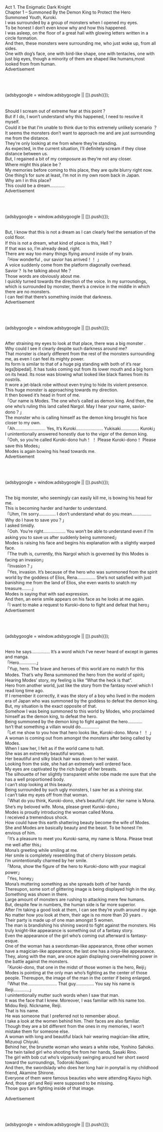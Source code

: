 <br/>
<br/>
<br/>
Act 1. The Enigmatic Dark Knight<br/>
Chapter 1 – Summoned By the Demon King to Protect the Hero<br/>
Summoned Youth, Kuroki.<br/>
I was surrounded by a group of monsters when I opened my eyes.<br/>
To be honest I don’t even know why and how this happened.<br/>
I was asleep, on the floor of a great hall with glowing letters written in a circle formation.<br/>
And then, these monsters were surrounding me, who just woke up, from all sides.<br/>
One with dog’s face, one with bird-like shape, one with tentacles, one with just big eyes, though a minority of them are shaped like humans,most looked from from human.<br/>
Advertisement<br/>
<br/>
<br/>
<br/>
<br/>
     (adsbygoogle = window.adsbygoogle || []).push({});<br/>
<br/>
<br/>
Should I scream out of extreme fear at this point？<br/>
But if I do, I won’t understand why this happened, I need to resolve it myself.<br/>
Could it be that I’m unable to think due to this extremely unlikely scenario ？<br/>
It seems the monsters don’t want to approach me and are just surrounding me from the distance.<br/>
They’re only looking at me from where they’re standing.<br/>
As expected, in the current situation, I’ll definitely scream if they close distance between us.<br/>
But, I regained a bit of my composure as they’re not any closer.<br/>
Where might this place be？<br/>
My memories before coming to this place, they are quite blurry right now.<br/>
One thing’s for sure at least, I’m not in my own room back in Japan.<br/>
Why am I in this place?<br/>
This could be a dream…………<br/>
Advertisement<br/>
<br/>
<br/>
<br/>
<br/>
     (adsbygoogle = window.adsbygoogle || []).push({});<br/>
<br/>
<br/>
But, I know that this is not a dream as I can clearly feel the sensation of the cold floor.<br/>
If this is not a dream, what kind of place is this, Hell？<br/>
If that was so, I’m already dead, right.<br/>
There are way too many things flying around inside of my brain.<br/>
「How wonderful , our savior has arrived！！ 」<br/>
A voice suddenly come from the platform diagonally overhead.<br/>
Savior？ Is he talking about Me？<br/>
Those words are obviously about me.<br/>
I quickly turned towards the direction of the voice. In my surroundings, which is surrounded by monster, there’s a crevice in the middle in which there are no monsters.<br/>
I can feel that there’s something inside that darkness.<br/>
Advertisement<br/>
<br/>
<br/>
<br/>
<br/>
     (adsbygoogle = window.adsbygoogle || []).push({});<br/>
<br/>
<br/>
After straining my eyes to look at that place, there was a big monster .<br/>
Why could I see it clearly despite such darkness around me?<br/>
That monster is clearly different from the rest of the monsters surrounding me, as even I can feel its mighty power.<br/>
Its form is similar to that of a huge pig standing with both of it’s rear legs[bipedal]. It has tusks coming out from its lower mouth and a big horn on its head. Its nose was blowing what looked like black flames from its nostrils.<br/>
It wore a jet-black robe without even trying to hide its violent presence.<br/>
This huge monster is approaching towards my direction.<br/>
It then bowed it’s head in front of me.<br/>
「Our name is Modes. The one who’s called as demon king. And then, the one who’s ruling this land called Nargol. May I hear your name, savior-dono？」<br/>
The monster who is calling himself as the demon king brought his face closer to my own.<br/>
「Ah……………………. Yes, It’s Kuroki…………………. Yukisaki…………… Kuroki」<br/>
I unintentionally answered honestly due to the vigor of the demon king.<br/>
「Ooh, so you’re called Kuroki-dono huh！ ！ Please Kuroki-dono！ Please save this Modes」<br/>
Modes is again bowing his head towards me.<br/>
Advertisement<br/>
<br/>
<br/>
<br/>
<br/>
     (adsbygoogle = window.adsbygoogle || []).push({});<br/>
<br/>
<br/>
The big monster, who seemingly can easily kill me, is bowing his head for me.<br/>
This is becoming harder and harder to understand.<br/>
「Uhm, I’m sorry………….. I don’t understand what do you mean……………. Why do I have to save you？」<br/>
I asked timidly.<br/>
「Ooh. You’re right……………… You won’t be able to understand even if I’m asking you to save us after suddenly being summoned」<br/>
Modes is raising his face and begins his explanation with a slightly warped face.<br/>
「The truth is, currently, this Nargol which is governed by this Modes is facing an invasion」<br/>
「Invasion？」<br/>
「Yes, invasion. It’s because of the hero who was summoned from the spirit world by the goddess of Elios, Rena…………… She’s not satisfied with just banishing me from the land of Elios, she even wants to snatch my treasure……..」<br/>
Modes is saying that with sad expression.<br/>
And then, an eerie smile appears on his face as he looks at me again.<br/>
「I want to make a request to Kuroki-dono to fight and defeat that hero」<br/>
Advertisement<br/>
<br/>
<br/>
<br/>
<br/>
     (adsbygoogle = window.adsbygoogle || []).push({});<br/>
<br/>
<br/>
Hero he says…………… It’s a word which I’ve never heard of except in games and manga.<br/>
「Hero…………..」<br/>
「Yup, hero. The brave and heroes of this world are no match for this Modes. That’s why Rena summoned the hero from the world of spirit」<br/>
Hearing Modes’ story, my feeling is like “What the heck is that”.<br/>
Hero from another world, just like the story from the fantasy novel which I read long time ago.<br/>
If I remember it correctly, it was the story of a boy who lived in the modern era of Japan who was summoned by the goddess to defeat the demon king.<br/>
But, my situation is the exact opposite of that.<br/>
Somehow I was being summoned to this world by Modes, who proclaimed himself as the demon king, to defeat the hero.<br/>
Being summoned by the demon king to fight against the hero…………<br/>
Isn’t that something a villain would do……………<br/>
「Let me show to you how that hero looks like, Kuroki-dono. Mona！ ！ 」<br/>
A woman is coming out from amongst the monsters after being called by Modes.<br/>
When I saw her, I felt as if the world came to halt.<br/>
She was an extremely beautiful woman.<br/>
Her beautiful and silky black hair was down to her waist.<br/>
Looking from the side, she had an extremely well ordered face.<br/>
My eyes are captivated by the rich bulge of her breasts.<br/>
The silhouette of her slightly transparent white robe made me sure that she has a well proportioned body.<br/>
I can’t stop looking at this beauty.<br/>
Being surrounded by such ugly monsters, I saw her as a shining star.<br/>
I can’t take my eyes off from that woman.<br/>
「What do you think, Kuroki-dono, she’s beautiful right. Her name is Mona. She’s my beloved wife. Mona, please greet Kuroki-dono」<br/>
Modes is proudly introducing the woman called Mona.<br/>
I received a tremendous shock.<br/>
How could have this earth shattering beauty become the wife of Modes.<br/>
She and Modes are basically beauty and the beast. To be honest I’m envious of him.<br/>
「It’s a pleasure to meet you Kuroki-sama, my name is Mona. Please treat me well after this」<br/>
Mona’s greeting while smiling at me.<br/>
Her smile is completely resembling that of cherry blossom petals.<br/>
I’m unintentionally charmed by her smile.<br/>
「Mona, show the figure of the hero to Kuroki-dono with your magical power」<br/>
「Yes, honey」<br/>
Mona’s muttering something as she spreads both of her hands<br/>
Thereupon, some sort of glittering image is being displayed high in the sky.<br/>
Something was shown in there.<br/>
Large amount of monsters are rushing to attacking mere few humans.<br/>
But, despite few in numbers, the human side is far more superior.<br/>
After I’m taking a good look at them, I can see they’re youth around my age. No matter how you look at them, their age is no more than 20 years .<br/>
Their party is made up of one man amongst 5 women.<br/>
The man is brandishing his shining sword to fight against the monsters. His truly knight-like appearance is something out of a fantasy story.<br/>
Even the appearance of the girl who’s coming out afterward is fantasy-esque.<br/>
One of the woman has a swordsman-like appearance, three other women have a magician-like appearance, the last one has a ninja-like appearance.<br/>
They, along with the man, are once again displaying overwhelming power in the battle against the monsters.<br/>
「Kuroki-dono, that one in the midst of those women is the hero, Reiji」<br/>
Modes is pointing at the only man who’s fighting as the center of those people. Thereupon, the image of the man in the center if being enlarged.<br/>
「What the…………………… That guy…………… You say his name is Reiji………….」<br/>
I unintentionally mutter such words when I saw that man.<br/>
It was the face that I knew. Moreover, I was familiar with his name too.<br/>
Midou Reiji. Nickname, Reiji.<br/>
That is his name.<br/>
He was someone that I preferred not to remember about.<br/>
I take a look at the women behind him. Their faces are also familiar.<br/>
Though they are a bit different from the ones in my memories, I won’t mistake them for someone else.<br/>
A woman with long and beautiful black hair wearing magician-like attire, Mizuouji Chiyuki.<br/>
Behind her, the brunette woman who wears a white robe, Yoshino Sahoko.<br/>
The twin tailed girl who shooting fire from her hands, Sasaki Rino.<br/>
The girl with bob cut who’s vigorously swinging around her short sword toward the surroundings, Todoroki Naomi.<br/>
And then, the swordslady who does her long hair in ponytail is my childhood friend, Akamine Shirone.<br/>
Everyone of them were famous beauties who were attending Kayou high.<br/>
And, those girl and Reiji were supposed to be missing.<br/>
Those guys are fighting inside of that image.<br/>
<br/>
Advertisement<br/>
<br/>
<br/>
<br/>
<br/>
     (adsbygoogle = window.adsbygoogle || []).push({});<br/>
<br/>
 <br/>
<br/>
<br/>
<br/>
<br/>

